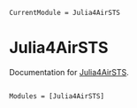 ```@meta
CurrentModule = Julia4AirSTS
```

# Julia4AirSTS

Documentation for [Julia4AirSTS](https://github.com/lkampoli/Julia4AirSTS.jl).

```@index
```

```@autodocs
Modules = [Julia4AirSTS]
```
